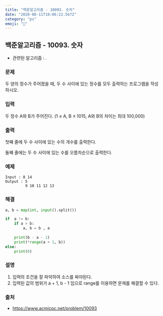 ```yaml
---
title: "백준알고리즘 - 10093. 숫자"
date: "2020-08-11T10:06:22.567Z"
category: "ps"
emoji: "🙋"
---
```


## 백준알고리즘 - 10093. 숫자

- 관련된 알고리즘 : .

### 문제

두 양의 정수가 주어졌을 때, 두 수 사이에 있는 정수를 모두 출력하는 프로그램을 작성하시오.

### 입력

두 정수 A와 B가 주어진다. (1 ≤ A, B ≤ 1015, A와 B의 차이는 최대 100,000)

### 출력

첫째 줄에 두 수 사이에 있는 수의 개수를 출력한다.

둘째 줄에는 두 수 사이에 있는 수를 오름차순으로 출력한다.

### 예제

```
Input : 8 14
Output : 5
         9 10 11 12 13
```

### 해결

```python
a, b = map(int, input().split())

if  a != b:
    if a > b:
        a, b = b , a
        
    print(b - a - 1)
    print(*range(a + 1, b))
else:
    print(0)

```

### 설명

1.  입력의 조건을 잘 파악하여 소스를 짜야된다.
2.  입력된 값의 범위가 a + 1, b - 1 임으로 range를 이용하면 문제를 해결할 수 있다.

### 출처

- https://www.acmicpc.net/problem/10093
